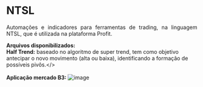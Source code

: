 # NTSL
<p align="justify">Automações e indicadores para ferramentas de trading, na linguagem NTSL, que é utilizada na plataforma Profit. 

<b>Arquivos disponibilizados:</b>
<br/>
<b>Half Trend:</b> baseado no algoritmo de super trend, tem como objetivo antecipar o novo movimento (alta ou baixa), identificando a formação de possíveis pivôs.</>
<br/><br/>
<b>Aplicação mercado B3:</b>
![image](https://github.com/user-attachments/assets/60f18c5d-da33-4d9b-af38-1b79833f7b4e)

